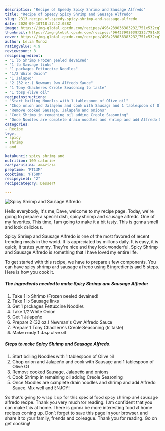 ```yaml
---
description: "Recipe of Speedy Spicy Shrimp and Sausage Alfredo"
title: "Recipe of Speedy Spicy Shrimp and Sausage Alfredo"
slug: 2313-recipe-of-speedy-spicy-shrimp-and-sausage-alfredo
date: 2020-09-10T18:37:42.038Z
image: https://img-global.cpcdn.com/recipes/4964239036383232/751x532cq70/spicy-shrimp-and-sausage-alfredo-recipe-main-photo.jpg
thumbnail: https://img-global.cpcdn.com/recipes/4964239036383232/751x532cq70/spicy-shrimp-and-sausage-alfredo-recipe-main-photo.jpg
cover: https://img-global.cpcdn.com/recipes/4964239036383232/751x532cq70/spicy-shrimp-and-sausage-alfredo-recipe-main-photo.jpg
author: Lelia Munoz
ratingvalue: 4.9
reviewcount: 8
recipeingredient:
- "1 lb Shrimp Frozen peeled devained"
- "1 lb Sausage links"
- "1 packages Fettuccine Noodles"
- "1/2 White Onion"
- "1 Jalapeo"
- "2 (32 oz.) Newmans Own Alfredo Sauce"
- "1 Tony Chacheres Creole Seasoning to taste"
- "1 tbsp olive oil"
recipeinstructions:
- "Start boiling Noodles with 1 tablespoon of Olive oil"
- "Chop onion and Jalapeño and cook with Sausage and 1 tablespoon of Olive Oil"
- "Remove cooked Sausage, Jalapeño and onions"
- "Cook Shrimp in remaining oil adding Creole Seasoning"
- "Once Noodles are complete drain noodles and shrimp and add Alfredo Sauce. Mix well and ENJOY!"
categories:
- Recipe
tags:
- spicy
- shrimp
- and

katakunci: spicy shrimp and 
nutrition: 109 calories
recipecuisine: American
preptime: "PT13M"
cooktime: "PT50M"
recipeyield: "2"
recipecategory: Dessert

---
```



![Spicy Shrimp and Sausage Alfredo](https://img-global.cpcdn.com/recipes/4964239036383232/751x532cq70/spicy-shrimp-and-sausage-alfredo-recipe-main-photo.jpg)

Hello everybody, it's me, Dave, welcome to my recipe page. Today, we're going to prepare a special dish, spicy shrimp and sausage alfredo. One of my favorites. This time, I am going to make it a bit tasty. This is gonna smell and look delicious.



Spicy Shrimp and Sausage Alfredo is one of the most favored of recent trending meals in the world. It is appreciated by millions daily. It is easy, it is quick, it tastes yummy. They're nice and they look wonderful. Spicy Shrimp and Sausage Alfredo is something that I have loved my entire life.


To get started with this recipe, we have to prepare a few components. You can have spicy shrimp and sausage alfredo using 8 ingredients and 5 steps. Here is how you cook it.

<!--inarticleads1-->

##### The ingredients needed to make Spicy Shrimp and Sausage Alfredo:

1. Take 1 lb Shrimp (Frozen peeled devained)
1. Take 1 lb Sausage links
1. Get 1 packages Fettuccine Noodles
1. Take 1/2 White Onion
1. Get 1 Jalapeño
1. Prepare 2 (32 oz.) Newman&#39;s Own Alfredo Sauce
1. Prepare 1 Tony Chachere&#39;s Creole Seasoning (to taste)
1. Make ready 1 tbsp olive oil




<!--inarticleads2-->

##### Steps to make Spicy Shrimp and Sausage Alfredo:

1. Start boiling Noodles with 1 tablespoon of Olive oil
1. Chop onion and Jalapeño and cook with Sausage and 1 tablespoon of Olive Oil
1. Remove cooked Sausage, Jalapeño and onions
1. Cook Shrimp in remaining oil adding Creole Seasoning
1. Once Noodles are complete drain noodles and shrimp and add Alfredo Sauce. Mix well and ENJOY!




So that's going to wrap it up for this special food spicy shrimp and sausage alfredo recipe. Thank you very much for reading. I am confident that you can make this at home. There is gonna be more interesting food at home recipes coming up. Don't forget to save this page in your browser, and share it to your family, friends and colleague. Thank you for reading. Go on get cooking!
